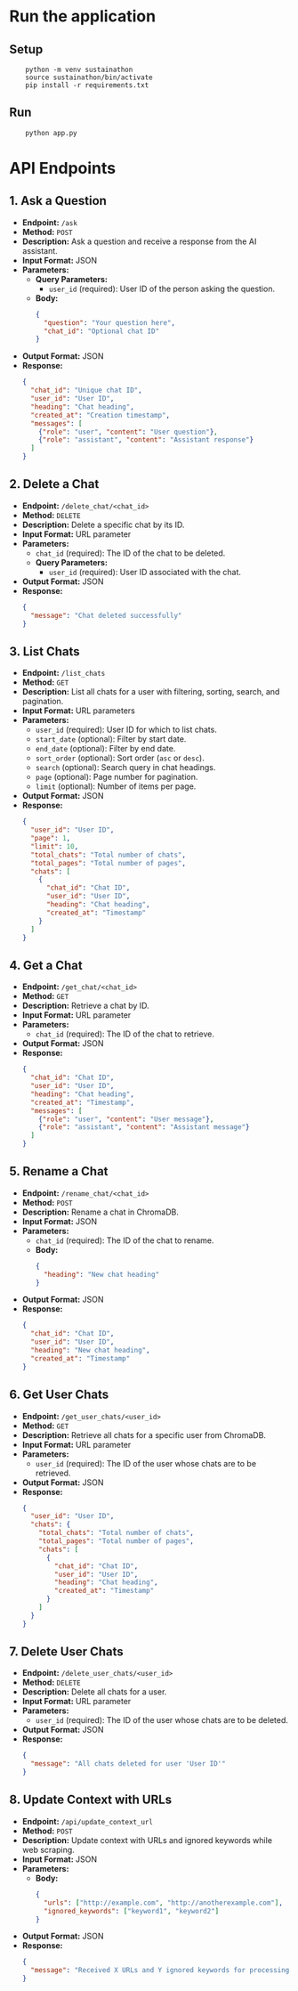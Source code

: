 # Run the application

## Setup

```shell
    python -m venv sustainathon
    source sustainathon/bin/activate
    pip install -r requirements.txt
```

## Run 

```shell
    python app.py
```

# API Endpoints

## 1. Ask a Question

- **Endpoint:** `/ask`
- **Method:** `POST`
- **Description:** Ask a question and receive a response from the AI assistant.
- **Input Format:** JSON
- **Parameters:**
  - **Query Parameters:**
    - `user_id` (required): User ID of the person asking the question.
  - **Body:**
    ```json
    {
      "question": "Your question here",
      "chat_id": "Optional chat ID"
    }
    ```
- **Output Format:** JSON
- **Response:**
  ```json
  {
    "chat_id": "Unique chat ID",
    "user_id": "User ID",
    "heading": "Chat heading",
    "created_at": "Creation timestamp",
    "messages": [
      {"role": "user", "content": "User question"},
      {"role": "assistant", "content": "Assistant response"}
    ]
  }
  ```

## 2. Delete a Chat

- **Endpoint:** `/delete_chat/<chat_id>`
- **Method:** `DELETE`
- **Description:** Delete a specific chat by its ID.
- **Input Format:** URL parameter
- **Parameters:**
  - `chat_id` (required): The ID of the chat to be deleted.
  - **Query Parameters:**
    - `user_id` (required): User ID associated with the chat.
- **Output Format:** JSON
- **Response:**
  ```json
  {
    "message": "Chat deleted successfully"
  }
  ```

## 3. List Chats

- **Endpoint:** `/list_chats`
- **Method:** `GET`
- **Description:** List all chats for a user with filtering, sorting, search, and pagination.
- **Input Format:** URL parameters
- **Parameters:**
  - `user_id` (required): User ID for which to list chats.
  - `start_date` (optional): Filter by start date.
  - `end_date` (optional): Filter by end date.
  - `sort_order` (optional): Sort order (`asc` or `desc`).
  - `search` (optional): Search query in chat headings.
  - `page` (optional): Page number for pagination.
  - `limit` (optional): Number of items per page.
- **Output Format:** JSON
- **Response:**
  ```json
  {
    "user_id": "User ID",
    "page": 1,
    "limit": 10,
    "total_chats": "Total number of chats",
    "total_pages": "Total number of pages",
    "chats": [
      {
        "chat_id": "Chat ID",
        "user_id": "User ID",
        "heading": "Chat heading",
        "created_at": "Timestamp"
      }
    ]
  }
  ```

## 4. Get a Chat

- **Endpoint:** `/get_chat/<chat_id>`
- **Method:** `GET`
- **Description:** Retrieve a chat by ID.
- **Input Format:** URL parameter
- **Parameters:**
  - `chat_id` (required): The ID of the chat to retrieve.
- **Output Format:** JSON
- **Response:**
  ```json
  {
    "chat_id": "Chat ID",
    "user_id": "User ID",
    "heading": "Chat heading",
    "created_at": "Timestamp",
    "messages": [
      {"role": "user", "content": "User message"},
      {"role": "assistant", "content": "Assistant message"}
    ]
  }
  ```

## 5. Rename a Chat

- **Endpoint:** `/rename_chat/<chat_id>`
- **Method:** `POST`
- **Description:** Rename a chat in ChromaDB.
- **Input Format:** JSON
- **Parameters:**
  - `chat_id` (required): The ID of the chat to rename.
  - **Body:**
    ```json
    {
      "heading": "New chat heading"
    }
    ```
- **Output Format:** JSON
- **Response:**
  ```json
  {
    "chat_id": "Chat ID",
    "user_id": "User ID",
    "heading": "New chat heading",
    "created_at": "Timestamp"
  }
  ```

## 6. Get User Chats

- **Endpoint:** `/get_user_chats/<user_id>`
- **Method:** `GET`
- **Description:** Retrieve all chats for a specific user from ChromaDB.
- **Input Format:** URL parameter
- **Parameters:**
  - `user_id` (required): The ID of the user whose chats are to be retrieved.
- **Output Format:** JSON
- **Response:**
  ```json
  {
    "user_id": "User ID",
    "chats": {
      "total_chats": "Total number of chats",
      "total_pages": "Total number of pages",
      "chats": [
        {
          "chat_id": "Chat ID",
          "user_id": "User ID",
          "heading": "Chat heading",
          "created_at": "Timestamp"
        }
      ]
    }
  }
  ```

## 7. Delete User Chats

- **Endpoint:** `/delete_user_chats/<user_id>`
- **Method:** `DELETE`
- **Description:** Delete all chats for a user.
- **Input Format:** URL parameter
- **Parameters:**
  - `user_id` (required): The ID of the user whose chats are to be deleted.
- **Output Format:** JSON
- **Response:**
  ```json
  {
    "message": "All chats deleted for user 'User ID'"
  }
  ```

## 8. Update Context with URLs

- **Endpoint:** `/api/update_context_url`
- **Method:** `POST`
- **Description:** Update context with URLs and ignored keywords while web scraping.
- **Input Format:** JSON
- **Parameters:**
  - **Body:**
    ```json
    {
      "urls": ["http://example.com", "http://anotherexample.com"],
      "ignored_keywords": ["keyword1", "keyword2"]
    }
    ```
- **Output Format:** JSON
- **Response:**
  ```json
  {
    "message": "Received X URLs and Y ignored keywords for processing."
  }
  ```